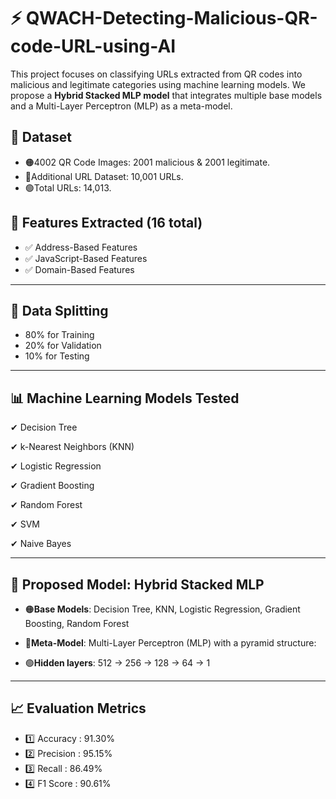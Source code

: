 # ⚡ QWACH-Detecting-Malicious-QR-code-URL-using-AI

This project focuses on classifying URLs extracted from QR codes into malicious and legitimate categories using machine learning models. We propose a **Hybrid Stacked MLP model** that integrates multiple base models and a Multi-Layer Perceptron (MLP) as a meta-model.

## 📂 Dataset
- 🟠4002 QR Code Images: 2001 malicious & 2001 legitimate.
- 🔵Additional URL Dataset: 10,001 URLs.
- 🟢Total URLs: 14,013.

## 🚀 Features Extracted (16 total) 

- ✅ Address-Based Features
- ✅ JavaScript-Based Features
- ✅ Domain-Based Features

---

## 📂 Data Splitting
-  80% for Training
-  20% for Validation
-  10% for Testing

---
## 📊 Machine Learning Models Tested

✔ Decision Tree

✔ k-Nearest Neighbors (KNN)

✔ Logistic Regression

✔ Gradient Boosting

✔ Random Forest

✔ SVM

✔ Naive Bayes

---
## 🔮 Proposed Model: Hybrid Stacked MLP

- 🟠**Base Models**: Decision Tree, KNN, Logistic Regression, Gradient Boosting, Random Forest

- 🔵**Meta-Model**: Multi-Layer Perceptron (MLP) with a pyramid structure:

- 🟢**Hidden layers**: 512  → 256 → 128 → 64 → 1

---

## 📈 Evaluation Metrics

- 1️⃣ Accuracy : 91.30%
- 2️⃣ Precision : 95.15%
- 3️⃣ Recall : 86.49%
- 4️⃣ F1 Score : 90.61%
